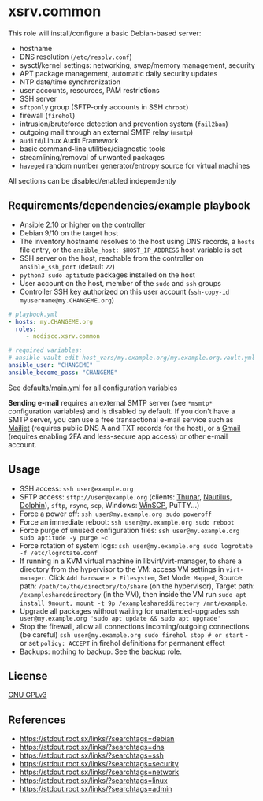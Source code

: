 # xsrv.common

This role will install/configure a basic Debian-based server:

- hostname
- DNS resolution (`/etc/resolv.conf`)
- sysctl/kernel settings: networking, swap/memory management, security
- APT package management, automatic daily security updates
- NTP date/time synchronization
- user accounts, resources, PAM restrictions
- SSH server
 - `sftponly` group (SFTP-only accounts in SSH `chroot`)
- firewall (`firehol`)
- intrusion/bruteforce detection and prevention system (`fail2ban`)
- outgoing mail through an external SMTP relay (`msmtp`)
- `auditd`/Linux Audit Framework
- basic command-line utilities/diagnostic tools
- streamlining/removal of unwanted packages
- `haveged` random number generator/entropy source for virtual machines

All sections can be disabled/enabled independently


## Requirements/dependencies/example playbook

- Ansible 2.10 or higher on the controller
- Debian 9/10 on the target host
- The inventory hostname resolves to the host using DNS records, a `hosts` file entry, or the `ansible_host: $HOST_IP_ADDRESS` host variable is set
- SSH server on the host, reachable from the controller on `ansible_ssh_port` (default `22`)
- `python3 sudo aptitude` packages installed on the host
- User account on the host, member of the `sudo` and `ssh` groups
- Controller SSH key authorized on this user account (`ssh-copy-id myusername@my.CHANGEME.org`)


```yaml
# playbook.yml
- hosts: my.CHANGEME.org
  roles:
     - nodiscc.xsrv.common

# required variables:
# ansible-vault edit host_vars/my.example.org/my.example.org.vault.yml
ansible_user: "CHANGEME"
ansible_become_pass: "CHANGEME"
```

See [defaults/main.yml](defaults/main.yml) for all configuration variables

**Sending e-mail** requires an external SMTP server (see `*msmtp*` configuration variables) and is disabled by default. If you don't have a SMTP server, you can use a free transactional e-mail service such as [Mailjet](https://www.mailjet.com/) (requires public DNS A and TXT records for the host), or a [Gmail](https://caupo.ee/blog/2020/07/05/how-to-install-msmtp-to-debian-10-for-sending-emails-with-gmail/) (requires enabling 2FA and less-secure app access) or other e-mail account.


## Usage

 - SSH access: `ssh user@example.org`
 - SFTP access: `sftp://user@example.org` (clients: [Thunar](http://docs.xfce.org/xfce/thunar/start), [Nautilus](https://wiki.gnome.org/action/show/Apps/Nautilus), [Dolphin](https://www.kde.org/applications/system/dolphin/)), `sftp`, `rsync`, `scp`, Windows: [WinSCP](https://winscp.net/eng/index.php), PuTTY...)
- Force a power off: `ssh user@my.example.org sudo poweroff`
- Force an immediate reboot: `ssh user@my.example.org sudo reboot`
- Force purge of unused configuration files: `ssh user@my.example.org sudo aptitude -y purge ~c`
- Force rotation of system logs: `ssh user@my.example.org sudo logrotate -f /etc/logrotate.conf`
- If running in a KVM virtual machine in libvirt/virt-manager, to share a directory from the hypervisor to the VM: access VM settings in `virt-manager`. Click `Add hardware > Filesystem`, Set Mode: `Mapped`, Source path: `/path/to/the/directory/to/share` (on the hypervisor), Target path: `/exampleshareddirectory` (in the VM), then inside the VM run `sudo apt install 9mount, mount -t 9p /exampleshareddirectory /mnt/example`.
- Upgrade all packages without waiting for unattended-upgrades `ssh user@my.example.org 'sudo apt update && sudo apt upgrade'`
- Stop the firewall, allow all connections incoming/outgoing connections (be careful) `ssh user@my.example.org sudo firehol stop # or start` - or set `policy: ACCEPT` in firehol definitions for permanent effect
- Backups: nothing to backup. See the [backup](../backup/README.md) role.


## License

[GNU GPLv3](../../LICENSE)


## References

- https://stdout.root.sx/links/?searchtags=debian
- https://stdout.root.sx/links/?searchtags=dns
- https://stdout.root.sx/links/?searchtags=ssh
- https://stdout.root.sx/links/?searchtags=security
- https://stdout.root.sx/links/?searchtags=network
- https://stdout.root.sx/links/?searchtags=linux
- https://stdout.root.sx/links/?searchtags=admin
